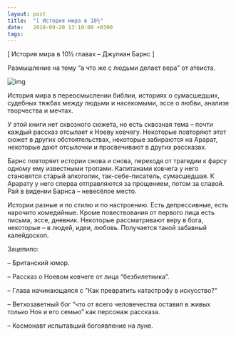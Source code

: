 ```yaml
---
layout: post
title:  "[ История мира в 10½"
date:   2018-09-20 13:10:00 +0300
tags:   
---
```


[ История мира в 10½ главах – Джулиан Барнс ] 

Размышление на тему “а что же с людьми делает вера” от атеиста. 

![img](https://pp.userapi.com/c850636/v850636110/26de/s5J_Ip9p-vk.jpg)

<!--excerpt-->

История мира в переосмыслении библии, историях о сумасшедших, судебных тяжбах между людьми и насекомыми, эссе о любви, анализе творчества и мечтах. 

У этой книги нет сквозного сюжета, но есть сквозная тема – почти каждый рассказ отсылает к Ноеву ковчегу. Некоторые повторяют этот сюжет в других обстоятельствах, некоторые забираются на Арарат, некоторые дают отсылочки и просвечивают в других рассказах. 

Барнс повторяет истории снова и снова, переходя от трагедии к фарсу одному ему известными тропами. Капитанами ковчега у него становятся старый алкоголик, так-себе-писатель, сумасшедшая. К Арарату у него сперва отправляются за прощением, потом за славой. Рай в видении Барнса – невесёлое место. 

Истории разные и по стилю и по настроению. Есть депрессивные, есть нарочито комедийные. Кроме повествования от первого лица есть письма, эссе, дневник. Некоторые рассматривают веру в бога, некоторые – в людей, идеи, любовь. Получается такой забавный калейдоскоп. 

Зацепило: 

– Британский юмор. 

– Рассказ о Ноевом ковчеге от лица “безбилетника”. 

– Глава начинающаяся с "Как превратить катастрофу в искусство?" 

– Ветхозаветный бог “что от всего человечества оставил в живых только Ноя и его семью” как персонаж рассказа. 

– Космонавт испытавший богоявление на луне.
